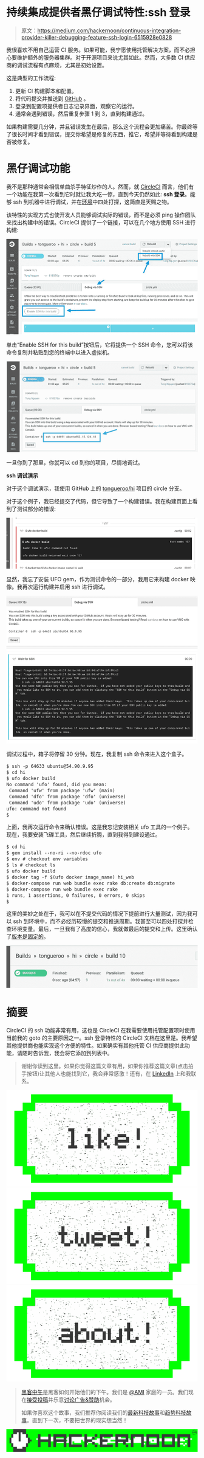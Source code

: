 # 持续集成提供者黑仔调试特性:ssh 登录

> 原文：<https://medium.com/hackernoon/continuous-integration-provider-killer-debugging-feature-ssh-login-6515928e0828>

我很喜欢不用自己运营 CI 服务。如果可能，我宁愿使用托管解决方案，而不必担心要维护额外的服务器集群。对于开源项目来说尤其如此。然而，大多数 CI 供应商的调试流程有点麻烦，尤其是初始设置。

这是典型的工作流程:

1.  更新 CI 构建脚本和配置。
2.  将代码提交并推送到 [GitHub](https://hackernoon.com/tagged/github) 。
3.  登录到配置项提供者日志记录界面，观察它的运行。
4.  通常会遇到错误，然后重复步骤 1 到 3，直到构建通过。

如果构建需要几分钟，并且错误发生在最后，那么这个流程会更加痛苦。你最终等了很长时间才看到错误，提交你希望是修复的东西，推它，希望并等待看到构建是否被修复。

# 黑仔调试功能

我不是那种通常会相信单曲杀手特征炒作的人。然而，就 [CircleCI](http://circleci.com) 而言，他们有一个功能在我第一次看到它时就让我大吃一惊，直到今天仍然如此: **ssh 登录**。能够 ssh 到机器中进行调试，并在[环境](https://hackernoon.com/tagged/enviroment)中四处打探，这简直是天赐之物。

该特性的实现方式也使开发人员能够调试实际的错误，而不是必须 ping 操作团队来找出构建中的错误。CircleCI 提供了一个链接，可以在几个地方使用 SSH 进行构建:

![](img/41db0ae774cc7632ce2b9e386dda9e3d.png)

单击“Enable SSH for this build”按钮后，它将提供一个 SSH 命令，您可以将该命令复制并粘贴到您的终端中以进入虚拟机。

![](img/cc1b2e1e25026809890286739189e1ff.png)

一旦你到了那里，你就可以 cd 到你的项目，尽情地调试。

**ssh 调试演示**

对于这个调试演示，我使用 GitHub 上的 [tongueroo/hi](https://github.com/tongueroo/hi/tree/circle) 项目的 circle 分支。

对于这个例子，我已经提交了代码，但它导致了一个构建错误。我在构建页面上看到了测试部分的错误:

![](img/e74e41c49443be8dd6ed87d0d1c4ca91.png)

显然，我忘了安装 UFO gem，作为测试命令的一部分，我用它来构建 docker 映像。我再次运行构建并启用 ssh 进行调试。

![](img/c4354137baa91601c25407d3d91966a7.png)![](img/a7201f3c25cd9c1007f6a519068f38d4.png)

调试过程中，箱子将停留 30 分钟。现在，我复制 ssh 命令来进入这个盒子。

```
$ ssh -p 64633 ubuntu@54.90.9.95
$ cd hi
$ ufo docker build
No command 'ufo' found, did you mean:
 Command 'ufw' from package 'ufw' (main)
 Command 'dfo' from package 'dfo' (universe)
 Command 'udo' from package 'udo' (universe)
ufo: command not found
$
```

上面，我再次运行命令来确认错误。这是我忘记安装相关 ufo 工具的一个例子。现在，我要安装飞碟工具，然后继续折腾，直到我得到建设通过。

```
$ cd hi
$ gem install --no-ri --no-rdoc ufo
$ env # checkout env variables
$ ls # checkout ls
$ ufo docker build
$ docker tag -f $(ufo docker image_name) hi_web
$ docker-compose run web bundle exec rake db:create db:migrate
$ docker-compose run web bundle exec rake
1 runs, 1 assertions, 0 failures, 0 errors, 0 skips
$
```

这里的美妙之处在于，我可以在不提交代码的情况下提前进行大量测试，因为我可以 ssh 到环境中，而不必经历较慢的提交和推送周期。我甚至可以四处打探并检查环境变量。最后，一旦我有了高度的信心，我就做最后的提交和上传。这里确认了[版本是固定的](https://circleci.com/gh/tongueroo/hi/10)。

![](img/363b31eab21a914990880ce0d90051b8.png)

# 摘要

CircleCI 的 ssh 功能非常有用，这也是 CircleCI 在我需要使用托管配置项时使用当前我的 goto 的主要原因之一。ssh 登录特性的 CircleCI 文档在这里是。我希望其他提供商也能实现这个方便的特性。如果确实有其他托管 CI 供应商提供此功能，请随时告诉我，我会将它添加到列表中。

> 谢谢你读到这里。如果你觉得这篇文章有用，如果你推荐这篇文章(点击拍手按钮)让其他人也能找到它，我会非常感激！还有，在 [LinkedIn](https://www.linkedin.com/in/tongueroo/) 上和我联系。

[![](img/50ef4044ecd4e250b5d50f368b775d38.png)](http://bit.ly/HackernoonFB)[![](img/979d9a46439d5aebbdcdca574e21dc81.png)](https://goo.gl/k7XYbx)[![](img/2930ba6bd2c12218fdbbf7e02c8746ff.png)](https://goo.gl/4ofytp)

> [黑客中午](http://bit.ly/Hackernoon)是黑客如何开始他们的下午。我们是 [@AMI](http://bit.ly/atAMIatAMI) 家庭的一员。我们现在[接受投稿](http://bit.ly/hackernoonsubmission)并乐意[讨论广告&赞助](mailto:partners@amipublications.com)机会。
> 
> 如果你喜欢这个故事，我们推荐你阅读我们的[最新科技故事](http://bit.ly/hackernoonlatestt)和[趋势科技故事](https://hackernoon.com/trending)。直到下一次，不要把世界的现实想当然！

![](img/be0ca55ba73a573dce11effb2ee80d56.png)
